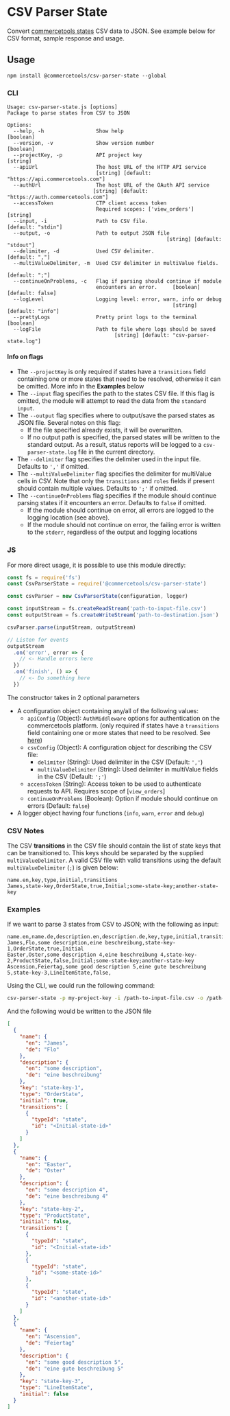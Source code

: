 # CSV Parser State

Convert [commercetools states](https://docs.commercetools.com/http-api-projects-states.html#state) CSV data to JSON. See example below for CSV format, sample response and usage.

## Usage

`npm install @commercetools/csv-parser-state --global`

### CLI

```
Usage: csv-parser-state.js [options]
Package to parse states from CSV to JSON

Options:
  --help, -h                 Show help                                 [boolean]
  --version, -v              Show version number                       [boolean]
  --projectKey, -p           API project key                            [string]
  --apiUrl                   The host URL of the HTTP API service
                             [string] [default: "https://api.commercetools.com"]
  --authUrl                  The host URL of the OAuth API service
                            [string] [default: "https://auth.commercetools.com"]
  --accessToken              CTP client access token
                             Required scopes: ['view_orders']         [string]
  --input, -i                Path to CSV file.                [default: "stdin"]
  --output, -o               Path to output JSON file
                                                    [string] [default: "stdout"]
  --delimiter, -d            Used CSV delimiter.                  [default: ","]
  --multiValueDelimiter, -m  Used CSV delimiter in multiValue fields.
                                                                  [default: ";"]
  --continueOnProblems, -c   Flag if parsing should continue if module
                             encounters an error.     [boolean] [default: false]
  --logLevel                 Logging level: error, warn, info or debug
                                                      [string] [default: "info"]
  --prettyLogs               Pretty print logs to the terminal         [boolean]
  --logFile                  Path to file where logs should be saved
                                   [string] [default: "csv-parser-state.log"]
```

#### Info on flags

* The `--projectKey` is only required if states have a `transitions` field containing one or more states that need to be resolved, otherwise it can be omitted. More info in the **Examples** below
* The `--input` flag specifies the path to the states CSV file. If this flag is omitted, the module will attempt to read the data from the `standard input`.
* The `--output` flag specifies where to output/save the parsed states as JSON file. Several notes on this flag:
  * If the file specified already exists, it will be overwritten.
  * If no output path is specified, the parsed states will be written to the standard output. As a result, status reports will be logged to a `csv-parser-state.log` file in the current directory.
* The `--delimiter` flag specifies the delimiter used in the input file. Defaults to `','` if omitted.
* The `--multiValueDelimiter` flag specifies the delimiter for multiValue cells in CSV. Note that only the `transitions` and `roles` fields if present should contain multiple values. Defaults to `';'` if omitted.
* The `--continueOnProblems` flag specifies if the module should continue parsing states if it encounters an error. Defaults to `false` if omitted.
  * If the module should continue on error, all errors are logged to the logging location (see above).
  * If the module should not continue on error, the failing error is written to the `stderr`, regardless of the output and logging locations

### JS

For more direct usage, it is possible to use this module directly:

```js
const fs = require('fs')
const CsvParserState = require('@commercetools/csv-parser-state')

const csvParser = new CsvParserState(configuration, logger)

const inputStream = fs.createReadStream('path-to-input-file.csv')
const outputStream = fs.createWriteStream('path-to-destination.json')

csvParser.parse(inputStream, outputStream)

// Listen for events
outputStream
  .on('error', error => {
    // <- Handle errors here
  })
  .on('finish', () => {
    // <- Do something here
  })
```

The constructor takes in 2 optional parameters

* A configuration object containing any/all of the following values:
  * `apiConfig` (Object): `AuthMiddleware` options for authentication on the commercetools platform. (only required if states have a `transitions` field containing one or more states that need to be resolved. See [here](https://commercetools.github.io/nodejs/sdk/api/sdkMiddlewareAuth.html#named-arguments-options))
  * `csvConfig` (Object): A configuration object for describing the CSV file:
    * `delimiter` (String): Used delimiter in the CSV (Default: `','`)
    * `multiValueDelimiter` (String): Used delimiter in multiValue fields in the CSV (Default: `';'`)
  * `accessToken` (String): Access token to be used to authenticate requests to API. Requires scope of [`view_orders`]
  * `continueOnProblems` (Boolean): Option if module should continue on errors (Default: `false`)
* A logger object having four functions (`info`, `warn`, `error` and `debug`)

### CSV Notes

The CSV **transitions** in the CSV file should contain the list of state keys that can be transitioned to. This keys should be separated by the supplied `multiValueDelimiter`. A valid CSV file with valid transitions using the default `multiValueDelimiter` (`;`) is given below:

```csv
name.en,key,type,initial,transitions
James,state-key,OrderState,true,Initial;some-state-key;another-state-key
```

### Examples

If we want to parse 3 states from CSV to JSON; with the following as input:

```csv
name.en,name.de,description.en,description.de,key,type,initial,transitions
James,Flo,some description,eine beschreibung,state-key-1,OrderState,true,Initial
Easter,Oster,some description 4,eine beschreibung 4,state-key-2,ProductState,false,Initial;some-state-key;another-state-key
Ascension,Feiertag,some good description 5,eine gute beschreibung 5,state-key-3,LineItemState,false,
```

Using the CLI, we could run the following command:

```bash
csv-parser-state -p my-project-key -i /path-to-input-file.csv -o /path-to-output.json
```

And the following would be written to the JSON file

```json
[
  {
    "name": {
      "en": "James",
      "de": "Flo"
    },
    "description": {
      "en": "some description",
      "de": "eine beschreibung"
    },
    "key": "state-key-1",
    "type": "OrderState",
    "initial": true,
    "transitions": [
      {
        "typeId": "state",
        "id": "<Initial-state-id>"
      }
    ]
  },
  {
    "name": {
      "en": "Easter",
      "de": "Oster"
    },
    "description": {
      "en": "some description 4",
      "de": "eine beschreibung 4"
    },
    "key": "state-key-2",
    "type": "ProductState",
    "initial": false,
    "transitions": [
      {
        "typeId": "state",
        "id": "<Initial-state-id>"
      },
      {
        "typeId": "state",
        "id": "<some-state-id>"
      },
      {
        "typeId": "state",
        "id": "<another-state-id>"
      }
    ]
  },
  {
    "name": {
      "en": "Ascension",
      "de": "Feiertag"
    },
    "description": {
      "en": "some good description 5",
      "de": "eine gute beschreibung 5"
    },
    "key": "state-key-3",
    "type": "LineItemState",
    "initial": false
  }
]
```
